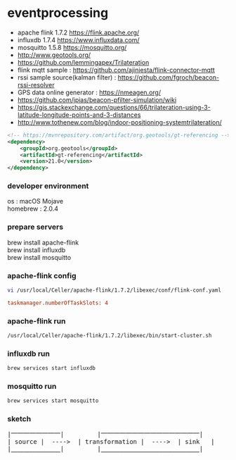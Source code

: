 # eventprocessing

* apache flink 1.7.2 https://flink.apache.org/  
* influxdb 1.7.4 https://www.influxdata.com/  
* mosquitto 1.5.8 https://mosquitto.org/  
* http://www.geotools.org/
* https://github.com/lemmingapex/Trilateration
* flink mqtt sample : https://github.com/ajiniesta/flink-connector-mqtt  
* rssi sample source(kalman filter) : https://github.com/fgroch/beacon-rssi-resolver  
* GPS data online generator : https://nmeagen.org/  
* https://github.com/jpias/beacon-pfilter-simulation/wiki  
* https://gis.stackexchange.com/questions/66/trilateration-using-3-latitude-longitude-points-and-3-distances
* http://www.tothenew.com/blog/indoor-positioning-systemtrilateration/  

~~~xml
<!-- https://mvnrepository.com/artifact/org.geotools/gt-referencing -->
<dependency>
    <groupId>org.geotools</groupId>
    <artifactId>gt-referencing</artifactId>
    <version>21.0</version>
</dependency>
~~~  

### developer environment 
os : macOS Mojave  
homebrew : 2.0.4

### prepare servers
brew install apache-flink  
brew install influxdb  
brew install mosquitto  

### apache-flink config  
~~~bash
vi /usr/local/Celler/apache-flink/1.7.2/libexec/conf/flink-conf.yaml  
~~~
~~~ini
taskmanager.numberOfTaskSlots: 4
~~~

### apache-flink run
~~~bash
/usr/local/Celler/apache-flink/1.7.2/libexec/bin/start-cluster.sh
~~~

### influxdb run
~~~bash
brew services start influxdb
~~~

### mosquitto run
~~~bash
brew services start mosquitto
~~~


### sketch  
<pre>
|⎻⎻⎻⎻⎻⎻⎻⎻|         |⎻⎻⎻⎻⎻⎻⎻⎻⎻⎻⎻⎻⎻⎻⎻⎻|         |⎻⎻⎻⎻⎻⎻⎻⎻|
| source |  ---->  | transformation |  ---->  | sink   |
|⎽⎽⎽⎽⎽⎽⎽⎽|         |⎽⎽⎽⎽⎽⎽⎽⎽⎽⎽⎽⎽⎽⎽⎽⎽|         |⎽⎽⎽⎽⎽⎽⎽⎽|

</pre>
